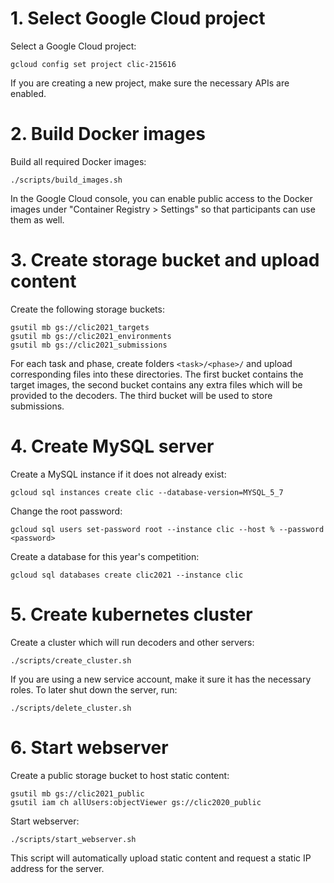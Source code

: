 # 1. Select Google Cloud project

Select a Google Cloud project:

	gcloud config set project clic-215616

If you are creating a new project, make sure the necessary APIs are enabled.

# 2. Build Docker images

Build all required Docker images:

	./scripts/build_images.sh

In the Google Cloud console, you can enable public access to the Docker images under
"Container Registry > Settings" so that participants can use them as well.

# 3. Create storage bucket and upload content

Create the following storage buckets:

	gsutil mb gs://clic2021_targets
	gsutil mb gs://clic2021_environments
	gsutil mb gs://clic2021_submissions

For each task and phase, create folders `<task>/<phase>/` and upload corresponding files into these
directories. The first bucket contains the target images, the second bucket contains any extra files
which will be provided to the decoders. The third bucket will be used to store submissions.

# 4. Create MySQL server

Create a MySQL instance if it does not already exist:

	gcloud sql instances create clic --database-version=MYSQL_5_7

Change the root password:

	gcloud sql users set-password root --instance clic --host % --password <password>

Create a database for this year's competition:

	gcloud sql databases create clic2021 --instance clic

# 5. Create kubernetes cluster

Create a cluster which will run decoders and other servers:

	./scripts/create_cluster.sh

If you are using a new service account, make it sure it has the necessary roles. To later shut down
the server, run:

	./scripts/delete_cluster.sh

# 6. Start webserver

Create a public storage bucket to host static content:

	gsutil mb gs://clic2021_public
	gsutil iam ch allUsers:objectViewer gs://clic2020_public

Start webserver:

	./scripts/start_webserver.sh

This script will automatically upload static content and request a static IP address for the server.
